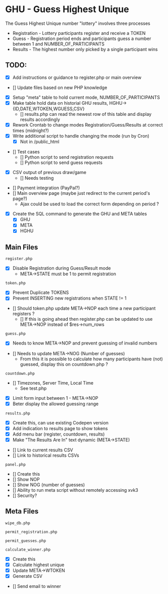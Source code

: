 # GHU - Guess Highest Unique

The Guess Highest Unique number "lottery" involves three processes
* Registration - Lottery participants register and receive a TOKEN
* Guess - Registration period ends and participants guess a number between 1 and NUMBER_OF_PARTICIPANTS
* Results - The highest number only picked by a single participant wins

## TODO:

 - [x] Add instructions or guidance to register.php or main overview
 - [] Update files based on new PHP knowledge
 - [x] Setup "meta" table to hold current mode, NUMBER_OF_PARTICIPANTS
 - [x] Make table hold data on historial GHU results, HGHU->{ID,DATE,WTOKEN,WGUESS,CSV}
   - [] results.php can read the newest row of this table and display results accordingly
 - [x] Rework Crontab to change modes Registration/Guess/Results at correct times (midnight?)
 - [x] Write additional script to handle changing the mode (run by Cron)
    - [x]  Not in /public_html
 - [] Test cases
    - [] Python script to send registration requests
    - [] Python script to send guess requests
 - [x] CSV output of previous draw/game
   - [] Needs testing
 - [] Payment integration (PayPal?)
 - [] Main overview page (maybe just redirect to the current period's page?)
   - Ajax could be used to load the correct form depending on period ?
 - [x] Create the SQL command to generate the GHU and META tables
   - [x] GHU
   - [x] META
   - [x] HGHU

## Main Files

```
register.php
```
 - [x] Disable Registration during Guess/Result mode
    - META->STATE must be 1 to permit registration

```
token.php
```
 - [x] Prevent Duplicate TOKENS
 - [x] Prevent INSERTING new registrations when STATE != 1
 - [] Should token.php update META->NOP each time a new participant registers ?
   - [] If this is going ahead then register.php can be updated to use META->NOP instead of $res->num_rows

```
guess.php
```
 - [x] Needs to know META->NOP and prevent guessing of invalid numbers
 - [] Needs to update META->NOG (Number of guesses)
   - From this it is possible to calculate how many participants have (not) guessed, display this on countdown.php ?

```
countdown.php
```
 - [] Timezones, Server Time, Local Time
    - See test.php
 - [x] Limit form input between 1 - META->NOP
 - [x] Beter display the allowed guessing range

```
results.php
```
 - [x] Create this, can use existing Codepen version
 - [x] Add indication to results page to show tokens
 - [x] Add menu bar (register, countdown, results)
 - [x] Make "The Results Are In" text dynamic (META->STATE)
 - [] Link to current results CSV
 - [] Link to historical results CSVs

```
panel.php
```
 - [] Create this
 - [] Show NOP
 - [] Show NOG (number of guesses)
 - [] Ability to run meta script without remotely accessing xvk3
 - [] Security?

## Meta Files

```
wipe_db.php
```

```
permit_registration.php
```

```
permit_guesses.php
```

```
calculate_winner.php
````
 - [x] Create this
 - [x] Calculate highest unique
 - [x] Update META->WTOKEN
 - [x] Generate CSV
 - [] Send email to winner

